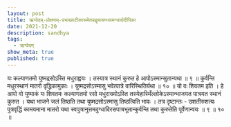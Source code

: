 ```yaml
---
layout: post
title: ऋग्वेदम्-प्रोक्षणम्-प्रभाख्यटीकासमेतबह्वृचसन्ध्यामन्त्रार्थदीपिका
date: 2021-12-20
description: sandhya
tags:
  - ऋग्वेदम्
show_meta: true
published: true
---
```



यः कल्याणतमो युष्मद्रसोऽस्ति मधुराह्वयः । तस्यात्र स्थानं कुरुत हे आपोऽस्मान्सुतान्यथा ॥ ९ ॥ 
कुर्वन्ति मधुरस्थानं मातरो
 वृद्धिकामुकाः । युष्मद्रसोऽस्मासु भवेत्पात्रे वारिस्थितिर्यथा ॥ १० ॥ 
यो वः शिवतम इति । हे आपो वो युष्माकं यः शिवतमः 
कल्याणतमो रसो मधुराख्योऽस्ति तस्येहास्मिँल्लोकेऽस्मान्भाजयत पात्रयत स्थानं कुरुत । यथा भाजने जलं तिष्ठति तथा 
युष्मद्रसोऽस्मासु तिष्ठत्विति भावः । तत्र दृष्टान्तः - उशतीरुशत्यः पुत्रवृद्धिं कामयमाना मातरो यथा 
स्वपुत्रानुत्तमदुग्धादिरसपात्रभूतान्कुर्वन्ति तथा कुरुतेति पूर्वेणान्वयः ॥ ९ ॥ १० ॥ 
